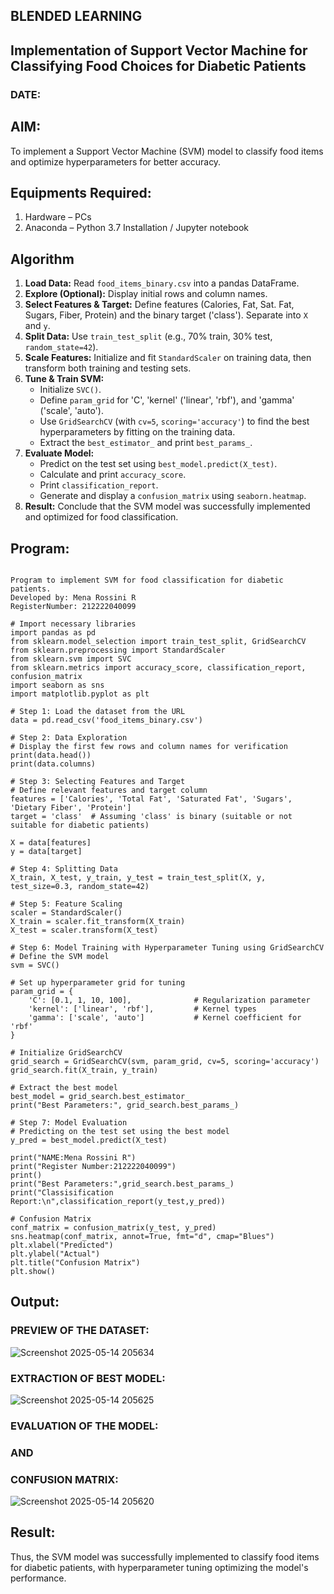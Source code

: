 ## BLENDED LEARNING
## Implementation of Support Vector Machine for Classifying Food Choices for Diabetic Patients
### DATE:
## AIM:
To implement a Support Vector Machine (SVM) model to classify food items and optimize hyperparameters for better accuracy.

## Equipments Required:
1. Hardware – PCs
2. Anaconda – Python 3.7 Installation / Jupyter notebook


## Algorithm

1.  **Load Data:** Read `food_items_binary.csv` into a pandas DataFrame.
2.  **Explore (Optional):** Display initial rows and column names.
3.  **Select Features & Target:** Define features (Calories, Fat, Sat. Fat, Sugars, Fiber, Protein) and the binary target ('class'). Separate into `X` and `y`.
4.  **Split Data:** Use `train_test_split` (e.g., 70% train, 30% test, `random_state=42`).
5.  **Scale Features:** Initialize and fit `StandardScaler` on training data, then transform both training and testing sets.
6.  **Tune & Train SVM:**
    * Initialize `SVC()`.
    * Define `param_grid` for 'C', 'kernel' ('linear', 'rbf'), and 'gamma' ('scale', 'auto').
    * Use `GridSearchCV` (with `cv=5`, `scoring='accuracy'`) to find the best hyperparameters by fitting on the training data.
    * Extract the `best_estimator_` and print `best_params_`.
7.  **Evaluate Model:**
    * Predict on the test set using `best_model.predict(X_test)`.
    * Calculate and print `accuracy_score`.
    * Print `classification_report`.
    * Generate and display a `confusion_matrix` using `seaborn.heatmap`.
8.  **Result:** Conclude that the SVM model was successfully implemented and optimized for food classification.

## Program:
```

Program to implement SVM for food classification for diabetic patients.
Developed by: Mena Rossini R
RegisterNumber: 212222040099

# Import necessary libraries
import pandas as pd
from sklearn.model_selection import train_test_split, GridSearchCV
from sklearn.preprocessing import StandardScaler
from sklearn.svm import SVC
from sklearn.metrics import accuracy_score, classification_report, confusion_matrix
import seaborn as sns
import matplotlib.pyplot as plt

# Step 1: Load the dataset from the URL
data = pd.read_csv('food_items_binary.csv')

# Step 2: Data Exploration
# Display the first few rows and column names for verification
print(data.head())
print(data.columns)

# Step 3: Selecting Features and Target
# Define relevant features and target column
features = ['Calories', 'Total Fat', 'Saturated Fat', 'Sugars', 'Dietary Fiber', 'Protein']
target = 'class'  # Assuming 'class' is binary (suitable or not suitable for diabetic patients)

X = data[features]
y = data[target]

# Step 4: Splitting Data
X_train, X_test, y_train, y_test = train_test_split(X, y, test_size=0.3, random_state=42)

# Step 5: Feature Scaling
scaler = StandardScaler()
X_train = scaler.fit_transform(X_train)
X_test = scaler.transform(X_test)

# Step 6: Model Training with Hyperparameter Tuning using GridSearchCV
# Define the SVM model
svm = SVC()

# Set up hyperparameter grid for tuning
param_grid = {
    'C': [0.1, 1, 10, 100],              # Regularization parameter
    'kernel': ['linear', 'rbf'],         # Kernel types
    'gamma': ['scale', 'auto']           # Kernel coefficient for 'rbf'
}

# Initialize GridSearchCV
grid_search = GridSearchCV(svm, param_grid, cv=5, scoring='accuracy')
grid_search.fit(X_train, y_train)

# Extract the best model
best_model = grid_search.best_estimator_
print("Best Parameters:", grid_search.best_params_)

# Step 7: Model Evaluation
# Predicting on the test set using the best model
y_pred = best_model.predict(X_test)

print("NAME:Mena Rossini R")
print("Register Number:212222040099")
print()
print("Best Parameters:",grid_search.best_params_)
print("Classisification Report:\n",classification_report(y_test,y_pred))

# Confusion Matrix
conf_matrix = confusion_matrix(y_test, y_pred)
sns.heatmap(conf_matrix, annot=True, fmt="d", cmap="Blues")
plt.xlabel("Predicted")
plt.ylabel("Actual")
plt.title("Confusion Matrix")
plt.show()

```

## Output:
### PREVIEW OF THE DATASET:
![Screenshot 2025-05-14 205634](https://github.com/user-attachments/assets/cf7cceed-4200-4247-90be-1db3ae072d90)

### EXTRACTION OF BEST MODEL:

![Screenshot 2025-05-14 205625](https://github.com/user-attachments/assets/b5a83984-6455-466f-afee-499a609490ad)

### EVALUATION OF THE MODEL:
### AND
### CONFUSION MATRIX:
![Screenshot 2025-05-14 205620](https://github.com/user-attachments/assets/f398fce0-c8b5-4472-a752-2847b30b293b)


## Result:
Thus, the SVM model was successfully implemented to classify food items for diabetic patients, with hyperparameter tuning optimizing the model's performance.



